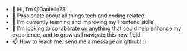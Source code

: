 - 👋 Hi, I’m @Danielle73
- 👀 Passionate about all things tech and coding related!
- 🌱 I’m currently learning and improving my Frontend skills.
- 💞️ I’m looking to collaborate on anything that could help enhance my experience, and to grow as I navigate this new field. 
- 📫 How to reach me: send me a message on github! :) 

<!---
Danielle73/Danielle73 is a ✨ special ✨ repository because its `README.md` (this file) appears on your GitHub profile.
You can click the Preview link to take a look at your changes.
--->
